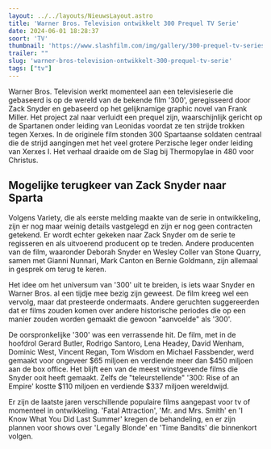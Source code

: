 ```yaml
---
layout: ../../layouts/NieuwsLayout.astro
title: 'Warner Bros. Television ontwikkelt 300 Prequel TV Serie'
date: 2024-06-01 18:28:37
soort: 'TV'
thumbnail: 'https://www.slashfilm.com/img/gallery/300-prequel-tv-series-in-the-works-director-zack-snyder-to-return/intro-1717177947.jpg'
trailer: ""
slug: 'warner-bros-television-ontwikkelt-300-prequel-tv-serie'
tags: ["tv"]
---
```


Warner Bros. Television werkt momenteel aan een televisieserie die gebaseerd is op de wereld van de bekende film '300', geregisseerd door Zack Snyder en gebaseerd op het gelijknamige graphic novel van Frank Miller. Het project zal naar verluidt een prequel zijn, waarschijnlijk gericht op de Spartanen onder leiding van Leonidas voordat ze ten strijde trokken tegen Xerxes. In de originele film stonden 300 Spartaanse soldaten centraal die de strijd aangingen met het veel grotere Perzische leger onder leiding van Xerxes I. Het verhaal draaide om de Slag bij Thermopylae in 480 voor Christus.

## Mogelijke terugkeer van Zack Snyder naar Sparta

Volgens Variety, die als eerste melding maakte van de serie in ontwikkeling, zijn er nog maar weinig details vastgelegd en zijn er nog geen contracten getekend. Er wordt echter gekeken naar Zack Snyder om de serie te regisseren en als uitvoerend producent op te treden. Andere producenten van de film, waaronder Deborah Snyder en Wesley Coller van Stone Quarry, samen met Gianni Nunnari, Mark Canton en Bernie Goldmann, zijn allemaal in gesprek om terug te keren.

Het idee om het universum van '300' uit te breiden, is iets waar Snyder en Warner Bros. al een tijdje mee bezig zijn geweest. De film kreeg wel een vervolg, maar dat presteerde ondermaats. Andere geruchten suggereerden dat er films zouden komen over andere historische periodes die op een manier zouden worden gemaakt die gewoon "aanvoelde" als '300'.

De oorspronkelijke '300' was een verrassende hit. De film, met in de hoofdrol Gerard Butler, Rodrigo Santoro, Lena Headey, David Wenham, Dominic West, Vincent Regan, Tom Wisdom en Michael Fassbender, werd gemaakt voor ongeveer $65 miljoen en verdiende meer dan $450 miljoen aan de box office. Het blijft een van de meest winstgevende films die Snyder ooit heeft gemaakt. Zelfs de "teleurstellende" '300: Rise of an Empire' kostte $110 miljoen en verdiende $337 miljoen wereldwijd.

Er zijn de laatste jaren verschillende populaire films aangepast voor tv of momenteel in ontwikkeling. 'Fatal Attraction', 'Mr. and Mrs. Smith' en 'I Know What You Did Last Summer' kregen de behandeling, en er zijn plannen voor shows over 'Legally Blonde' en 'Time Bandits' die binnenkort volgen.
